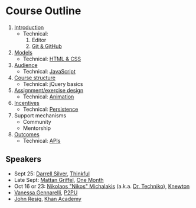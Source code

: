 # Course Outline

1. [Introduction](topics/introduction.md)
    * Technical:
        1. Editor
        1. [Git & GitHub](topics/github.md)
1. [Models](topics/models.md)
    * Technical: [HTML & CSS](topics/html.md)
1. [Audience](topics/audience.md)
    * Technical: [JavaScript](topics/javascript.md)
1. [Course structure](topics/course_structure.md)
    * Technical: jQuery basics
1. [Assignment/exercise design](assignment_design.md)
    * Technical: [Animation](topics/animation.md)
1. [Incentives](topics/incentives.md)
    * Technical: [Persistence](topics/persistence.md)
1. Support mechanisms
    * Community
    * Mentorship
1. [Outcomes](topics/outcomes.md)
    * Technical: [APIs](topics/apis.md)

## Speakers

* Sept 25: [Darrell Silver](http://darrellsilver.com/), [Thinkful](http://www.thinkful.com/)
* Late Sept: [Mattan Griffel](http://about.me/mattangriffel), [One Month](https://onemonth.com/)
* Oct 16 or 23: [Nikolaos "Nikos" Michalakis](http://www.linkedin.com/pub/nikolaos-michalakis/1/40b/3b0) (a.k.a. [Dr. Techniko](http://drtechniko.com/)), [Knewton](http://www.knewton.com/)
* [Vanessa Gennarelli](http://mozzadrella.me/), [P2PU](https://p2pu.org/)
* [John Resig](http://ejohn.org/), [Khan Academy](https://www.khanacademy.org/)
